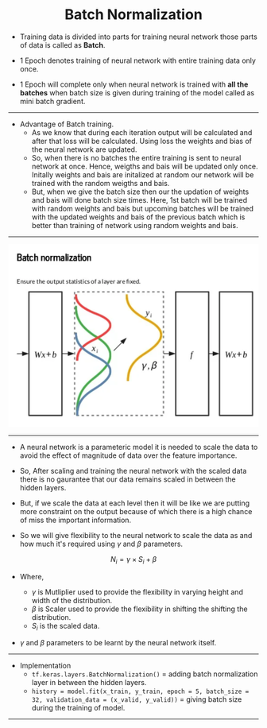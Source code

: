 <h1 align="center">Batch Normalization</h1>

- Training data is divided into parts for training neural network those parts of data is called as **Batch**.

- 1 Epoch denotes training of neural network with entire training data only once.

- 1 Epoch will complete only when neural network is trained with **all the batches** when batch size is given during training of the model called as mini batch gradient.

---

- Advantage of Batch training.
    - As we know that during each iteration output will be calculated and after that loss will be calculated. Using loss the weights and bias of the neural network are updated. 
    - So, when there is no batches the entire training is sent to neural network at once. Hence, weigths and bais will be updated only once. Initally weights and bais are initalized at random our network will be trained with the random weigths and bais.
    - But, when we give the batch size then our the updation of weights and bais will done batch size times. Here, 1st batch will be trained with random weights and bais but upcoming batches will be trained with the updated weights and bais of the previous batch which is better than training of network using random weights and bais.

---

![Alt text](image.png)

---

- A neural network is a parameteric model it is needed to scale the data to avoid the effect of magnitude of data over the feature importance.

- So, After scaling and training the neural network with the scaled data there is no gaurantee that our data remains scaled in between the hidden layers.

- But, if we scale the data at each level then it will be like we are putting more constraint on the output because of which there is a high chance of miss the important information.

- So we will give flexibility to the neural network to scale the data as and how much it's required using $\gamma$ and $\beta$ parameters.

$$N_{i} = \gamma \times S_{i} + \beta$$
- Where, 
    - $\gamma$ is Mutliplier used to provide the flexibility in varying height and width of the distribution.
    - $\beta$ is Scaler used to provide the flexibility in shifting the shifting the distribution.
    - $S_{i}$ is the scaled data.

- $\gamma$ and $\beta$ parameters to be learnt by the neural network itself.

---

- Implementation
    - ```tf.keras.layers.BatchNormalization()``` = adding batch normalization layer in between the hidden layers.
    - ```history = model.fit(x_train, y_train, epoch = 5, batch_size = 32, validation_data = (x_valid, y_valid))``` = giving batch size during the training of model.

---